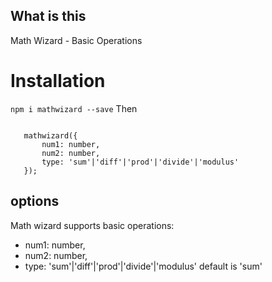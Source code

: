 ## What is this

Math Wizard - Basic Operations

# Installation

`npm i mathwizard --save`
Then

```import {mathwizard} from 'mathwizard;

   mathwizard({
       num1: number,
       num2: number,
       type: 'sum'|'diff'|'prod'|'divide'|'modulus'
   });
```

## options

Math wizard supports basic operations:

- num1: number,
- num2: number,
- type: 'sum'|'diff'|'prod'|'divide'|'modulus' default is 'sum'
